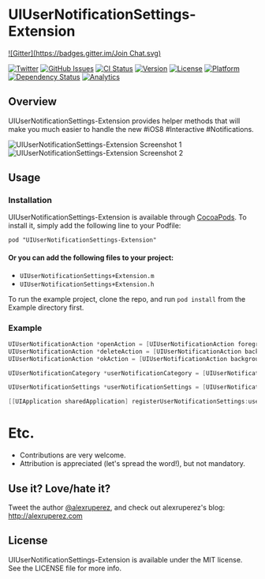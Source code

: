 # UIUserNotificationSettings-Extension
[![Gitter](https://badges.gitter.im/Join Chat.svg)](https://gitter.im/alexruperez/UIUserNotificationSettings-Extension?utm_source=badge&utm_medium=badge&utm_campaign=pr-badge&utm_content=badge)

[![Twitter](http://img.shields.io/badge/contact-@alexruperez-blue.svg?style=flat)](http://twitter.com/alexruperez)
[![GitHub Issues](http://img.shields.io/github/issues/alexruperez/UIUserNotificationSettings-Extension.svg?style=flat)](http://github.com/alexruperez/UIUserNotificationSettings-Extension/issues)
[![CI Status](http://img.shields.io/travis/alexruperez/UIUserNotificationSettings-Extension.svg?style=flat)](https://travis-ci.org/alexruperez/UIUserNotificationSettings-Extension)
[![Version](https://img.shields.io/cocoapods/v/UIUserNotificationSettings-Extension.svg?style=flat)](http://cocoadocs.org/docsets/UIUserNotificationSettings-Extension)
[![License](https://img.shields.io/cocoapods/l/UIUserNotificationSettings-Extension.svg?style=flat)](http://cocoadocs.org/docsets/UIUserNotificationSettings-Extension)
[![Platform](https://img.shields.io/cocoapods/p/UIUserNotificationSettings-Extension.svg?style=flat)](http://cocoadocs.org/docsets/UIUserNotificationSettings-Extension)
[![Dependency Status](https://www.versioneye.com/objective-c/uiusernotificationsettings-extension/0.1.0/badge.svg?style=flat)](https://www.versioneye.com/objective-c/uiusernotificationsettings-extension/0.1.0)
[![Analytics](https://ga-beacon.appspot.com/UA-55329295-1/UIUserNotificationSettings-Extension/readme?pixel)](https://github.com/igrigorik/ga-beacon)

## Overview

UIUserNotificationSettings-Extension provides helper methods that will make you much easier to handle the new #iOS8 #Interactive #Notifications.

![UIUserNotificationSettings-Extension Screenshot 1](https://raw.githubusercontent.com/alexruperez/UIUserNotificationSettings-Extension/master/screenshot_1.jpg)
![UIUserNotificationSettings-Extension Screenshot 2](https://raw.githubusercontent.com/alexruperez/UIUserNotificationSettings-Extension/master/screenshot_2.jpg)

## Usage

### Installation

UIUserNotificationSettings-Extension is available through [CocoaPods](http://cocoapods.org). To install
it, simply add the following line to your Podfile:

    pod "UIUserNotificationSettings-Extension"

#### Or you can add the following files to your project:
* `UIUserNotificationSettings+Extension.m`
* `UIUserNotificationSettings+Extension.h`

To run the example project, clone the repo, and run `pod install` from the Example directory first.

### Example

```objectivec
UIUserNotificationAction *openAction = [UIUserNotificationAction foregroundActionWithIdentifier:@"open_action" title:@"Open with alert 😉"];
UIUserNotificationAction *deleteAction = [UIUserNotificationAction backgroundDestructiveActionWithIdentifier:@"delete_action" title:@"Delete 😱" authenticationRequired:YES];
UIUserNotificationAction *okAction = [UIUserNotificationAction backgroundActionWithIdentifier:@"ok_action" title:@"Ok 👍" authenticationRequired:NO];

UIUserNotificationCategory *userNotificationCategory = [UIUserNotificationCategory categoryWithIdentifier:@"default_category" defaultActions:@[openAction, deleteAction, okAction] minimalActions:@[okAction, deleteAction]];

UIUserNotificationSettings *userNotificationSettings = [UIUserNotificationSettings settingsForTypes:UIUserNotificationTypeAll categoriesArray:@[userNotificationCategory]];

[[UIApplication sharedApplication] registerUserNotificationSettings:userNotificationSettings];
```

# Etc.

* Contributions are very welcome.
* Attribution is appreciated (let's spread the word!), but not mandatory.

## Use it? Love/hate it?

Tweet the author [@alexruperez](http://twitter.com/alexruperez), and check out alexruperez's blog: http://alexruperez.com

## License

UIUserNotificationSettings-Extension is available under the MIT license. See the LICENSE file for more info.

